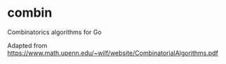 # combin
Combinatorics algorithms for Go

Adapted from https://www.math.upenn.edu/~wilf/website/CombinatorialAlgorithms.pdf
